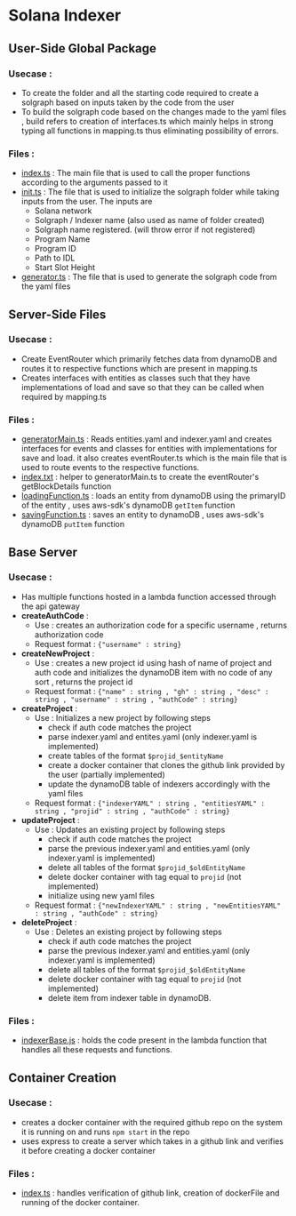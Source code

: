 # Solana Indexer
## User-Side Global Package
### Usecase :
* To create the folder and all the starting code required to create a solgraph based on inputs taken by the code from the user
* To build the solgraph code based on the changes made to the yaml files , build refers to creation of interfaces.ts which mainly helps in strong typing all functions in mapping.ts thus eliminating possibility of errors.

### Files :
*  [index.ts](SolGraphPackage/src/index.ts) : The main file that is used to call the proper functions according to the arguments passed to it
*  [init.ts](SolGraphPackage/src/init.ts) : The file that is used to initialize the solgraph folder while taking inputs from the user. The inputs are
   *  Solana network
   *  Solgraph / Indexer name (also used as name of folder created)
   *  Solgraph name registered. (will throw error if not registered)
   *  Program Name
   *  Program ID
   *  Path to IDL
   *  Start Slot Height
*  [generator.ts](SolGraphPackage/src/generator.ts) : The file that is used to generate the solgraph code from the yaml files

## Server-Side Files
### Usecase :
* Create EventRouter which primarily fetches data from dynamoDB and routes it to respective functions which are present in mapping.ts
* Creates interfaces with entities as classes such that they have implementations of load and save so that they can be called when required by mapping.ts

### Files :
* [generatorMain.ts](serverSide/generatorMain.ts) : Reads entities.yaml and indexer.yaml and creates interfaces for events and classes for entities with implementations for save and load. it also creates eventRouter.ts which is the main file that is used to route events to the respective functions.
* [index.txt](serverSide/index.txt) : helper to generatorMain.ts to create the eventRouter's getBlockDetails function
* [loadingFunction.ts](serverSide/loadingFunction.ts) : loads an entity from dynamoDB using the primaryID of the entity , uses aws-sdk's dynamoDB `getItem` function
* [savingFunction.ts](serverSide/savingFunction.ts) : saves an entity to dynamoDB , uses aws-sdk's dynamoDB `putItem` function

## Base Server
### Usecase :
* Has multiple functions hosted in a lambda function accessed through the api gateway
* __createAuthCode__ : 
  * Use : creates an authorization code for a specific username , returns authorization code
  * Request format : ```{"username" : string}```
* __createNewProject__ :
  * Use : creates a new project id using hash of name of project and auth code and initializes the dynamoDB item with no code of any sort , returns the project id
  * Request format : ```{"name" : string , "gh" : string , "desc" : string , "username" : string , "authCode" : string}```
* __createProject__ : 
  * Use : Initializes a new project by following steps
    * check if auth code matches the project
    * parse indexer.yaml and entites.yaml (only indexer.yaml is implemented)
    * create tables of the format `$projid_$entityName`
    * create a docker container that clones the github link provided by the user (partially implemented)
    * update the dynamoDB table of indexers accordingly with the yaml files
  * Request format : ```{"indexerYAML" : string , "entitiesYAML" : string , "projid" : string , "authCode" : string}```
* __updateProject__ :
  * Use : Updates an existing project by following steps 
    * check if auth code matches the project
    * parse the previous indexer.yaml and entities.yaml (only indexer.yaml is implemented)
    * delete all tables of the format `$projid_$oldEntityName`
    * delete docker container with tag equal to `projid` (not implemented)
    * initialize using new yaml files
  * Request format : ```{"newIndexerYAML" : string , "newEntitiesYAML" : string , "authCode" : string}```
* __deleteProject__ :
  * Use : Deletes an existing project by following steps 
    * check if auth code matches the project
    * parse the previous indexer.yaml and entities.yaml (only indexer.yaml is implemented)
    * delete all tables of the format `$projid_$oldEntityName`
    * delete docker container with tag equal to `projid` (not implemented)
    * delete item from indexer table in dynamoDB.
### Files :
* [indexerBase.js](indexerBase.js) : holds the code present in the lambda function that handles all these requests and functions.
## Container Creation
### Usecase : 
* creates a docker container with the required github repo on the system it is running on and runs `npm start` in the repo
* uses express to create a server which takes in a github link and verifies it before creating a docker container
### Files :
* [index.ts](DockerCreation/index.ts) : handles verification of github link, creation of dockerFile and running of the docker container.